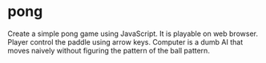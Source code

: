 # pong
Create a simple pong game using JavaScript.
It is playable on web browser. Player control 
the paddle using arrow keys. Computer is a dumb 
AI that moves naively without figuring the pattern 
of the ball pattern.
